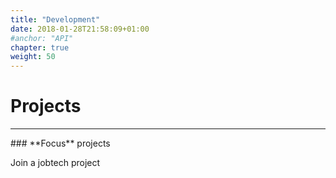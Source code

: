```yaml
---
title: "Development"
date: 2018-01-28T21:58:09+01:00
#anchor: "API"
chapter: true
weight: 50
---
```

# Projects
<hr>
### **Focus** projects

Join a jobtech project
